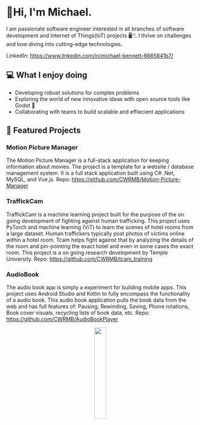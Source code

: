 # 👋Hi, I'm Michael.
I am passionate software engineer interested in all branches of software development and Internet of Things(IoT) projects 🖥🖱. I thrive on challenges and love diving into cutting-edge technologies.

LinkedIn: https://www.linkedin.com/in/michael-bennett-6665841b7/

## 💻 What I enjoy doing
- Developing robust solutions for complex problems
- Exploring the world of new innovative ideas with open source tools like Godot 🤖
- Collaborating with teams to build scalable and effiecient applications

## 🚀 Featured Projects

### Motion Picture Manager
The Motion Picture Manager is a full-stack application for keeping information about movies. The project is a template for a website / database management system. It is a full stack application built using C# .Net, MySQL, and Vue.js.
Repo: https://github.com/CWRMB/Motion-Picture-Manager

### TraffickCam
TraffickCam is a machine learning project built for the purpose of the on going development of fighting against human trafficking. This project uses PyTorch and machine learning (ViT) to learn the scenes of hotel rooms from a large dataset. Human traffickers typically post photos of victims online within a hotel room. Tcam helps fight against that by analyzing the details of the room and pin-pointing the exact hotel and even in some cases the exact room. This project is a on going research development by Temple University. 
Repo: https://github.com/CWRMB/tcam_training

### AudioBook
The audio book app is simply a experiment for building mobile apps. This project uses Android Studio and Kotlin to fully encompass the functionality of a audio book. This audio book application pulls the book data from the web and has full features of: 
  Pausing, Rewinding, Saving, Phone rotations, Book cover visuals, recycling lists of book data, etc.
Repo: https://github.com/CWRMB/AudioBookPlayer 

<div align="center">
<img src="https://user-images.githubusercontent.com/89660661/152409694-3329d642-2f2b-4911-9bec-cf99a591f5e6.png" width=25% height=25%>
<div>

